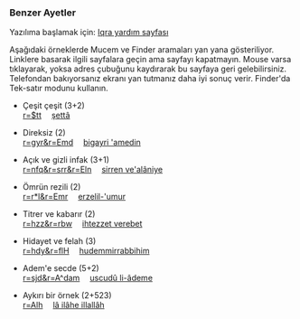 ### Benzer Ayetler

Yazılıma başlamak için: [Iqra yardım sayfası](guideQ)

Aşağıdaki örneklerde Mucem ve Finder aramaları yan yana gösteriliyor. Linklere basarak ilgili sayfalara geçin ama sayfayı kapatmayın. Mouse varsa tıklayarak, yoksa adres çubuğunu kaydırarak bu sayfaya geri gelebilirsiniz. Telefondan bakıyorsanız ekranı yan tutmanız daha iyi sonuç verir. Finder'da Tek-satır modunu kullanın.

* Çeşit çeşit (3+2) <br>
<a href="mujam#r=$tt" target="mujam">r=$tt</a>&emsp;
<a href="/BahisQurani/finder#w=شَتَّىٰ" target="finder">şettâ</a>

* Direksiz (2) <br>
<a href="mujam#r=gyr&r=Emd" target="mujam">r=gyr&amp;r=Emd</a>&emsp;
<a href="/BahisQurani/finder#w=بِغَيْرِ%20عَمَدٍ" target="finder">bigayri 'amedin</a>

* Açık ve gizli infak (3+1) <br>
<a href="mujam#r=nfq&r=srr&r=Eln" target="mujam">r=nfq&amp;r=srr&amp;r=Eln</a>&emsp;
<a href="/BahisQurani/finder#w=رَزَقْنَٰهُمْ%20سِرًّا%20وَعَلَانِيَةً" target="finder">sirren ve'alâniye</a>

* Ömrün rezili (2) <br>
<a href="mujam#r=r*l&r=Emr" target="mujam">r=r*l&amp;r=Emr</a>&emsp;
<a href="/BahisQurani/finder#w=أَرْذَلِ%20ٱلْعُمُرِ" target="finder">erzelil-'umur</a>

* Titrer ve kabarır (2) <br>
<a href="mujam#r=hzz&r=rbw" target="mujam">r=hzz&amp;r=rbw</a>&emsp;
<a href="/BahisQurani/finder#w=ٱهْتَزَّتْ%20وَرَبَتْ" target="finder">ihtezzet verebet</a>

* Hidayet ve felah (3) <br>
<a href="mujam#r=hdy&r=flH" target="mujam">r=hdy&amp;r=flH</a>&emsp;
<a href="/BahisQurani/finder#w=هُدًى%20مِّن%20رَّبِّهِمْ" target="finder">hudemmirrabbihim</a>

* Adem'e secde (5+2) <br>
<a href="mujam#r=sjd&r=A^dam" target="mujam">r=sjd&amp;r=A^dam</a>&emsp;
<a href="/BahisQurani/finder#w=ٱسْجُدُوا۟%20لِءَادَمَ" target="finder">uscudû li-âdeme</a>

* Aykırı bir örnek (2+523) <br>
<a href="mujam#r=Alh&r=Alh" target="mujam">r=Alh</a>&emsp;
<a href="/BahisQurani/finder#w=لَآ%20إِلَٰهَ%20إِلَّا%20ٱللَّهُ" target="finder">lâ ilâhe illallâh</a>

